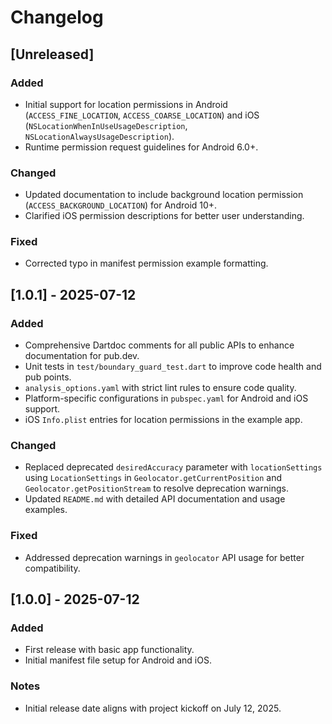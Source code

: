 # Changelog

## [Unreleased]
### Added
- Initial support for location permissions in Android (`ACCESS_FINE_LOCATION`, `ACCESS_COARSE_LOCATION`) and iOS (`NSLocationWhenInUseUsageDescription`, `NSLocationAlwaysUsageDescription`).
- Runtime permission request guidelines for Android 6.0+.

### Changed
- Updated documentation to include background location permission (`ACCESS_BACKGROUND_LOCATION`) for Android 10+.
- Clarified iOS permission descriptions for better user understanding.

### Fixed
- Corrected typo in manifest permission example formatting.

## [1.0.1] - 2025-07-12
### Added
- Comprehensive Dartdoc comments for all public APIs to enhance documentation for pub.dev.
- Unit tests in `test/boundary_guard_test.dart` to improve code health and pub points.
- `analysis_options.yaml` with strict lint rules to ensure code quality.
- Platform-specific configurations in `pubspec.yaml` for Android and iOS support.
- iOS `Info.plist` entries for location permissions in the example app.

### Changed
- Replaced deprecated `desiredAccuracy` parameter with `locationSettings` using `LocationSettings` in `Geolocator.getCurrentPosition` and `Geolocator.getPositionStream` to resolve deprecation warnings.
- Updated `README.md` with detailed API documentation and usage examples.

### Fixed
- Addressed deprecation warnings in `geolocator` API usage for better compatibility.

## [1.0.0] - 2025-07-12
### Added
- First release with basic app functionality.
- Initial manifest file setup for Android and iOS.

### Notes
- Initial release date aligns with project kickoff on July 12, 2025.

